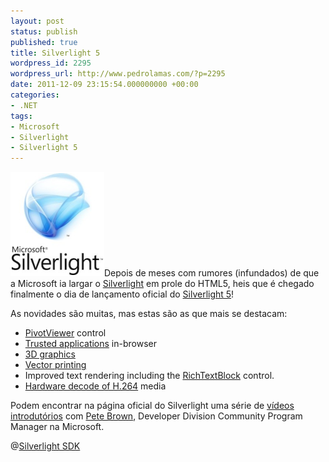 ```yaml
---
layout: post
status: publish
published: true
title: Silverlight 5
wordpress_id: 2295
wordpress_url: http://www.pedrolamas.com/?p=2295
date: 2011-12-09 23:15:54.000000000 +00:00
categories:
- .NET
tags:
- Microsoft
- Silverlight
- Silverlight 5
---
```

[![](/wp-content/uploads/2011/12/Silverlight.png "Silverlight")](http://www.silverlight.net/)Depois de meses com rumores (infundados) de que a Microsoft ia largar o [Silverlight](http://www.silverlight.net) em prole do HTML5, heis que é chegado finalmente o dia de lançamento oficial do [Silverlight 5](http://www.silverlight.net/learn/overview/what's-new-in-silverlight-5/)!

As novidades são muitas, mas estas são as que mais se destacam:

-   [PivotViewer](http://msdn.microsoft.com/en-us/library/system.windows.controls.pivot.pivotviewer(VS.95).aspx) control
-   [Trusted applications](http://msdn.microsoft.com/en-us/library/ee721083(VS.95).aspx) in-browser
-   [3D graphics](http://msdn.microsoft.com/en-us/library/gg197424(XNAGameStudio.35).aspx)
-   [Vector printing](http://msdn.microsoft.com/en-us/library/ee671023(VS.95).aspx)
-   Improved text rendering including the [RichTextBlock](http://msdn.microsoft.com/en-us/library/system.windows.controls.richtextblock(VS.95).aspx) control.
-   [Hardware decode of H.264](http://msdn.microsoft.com/en-us/library/cc189080(VS.95).aspx) media

Podem encontrar na página oficial do Silverlight uma série de [vídeos introdutórios](http://www.silverlight.net/learn/overview/what's-new-in-silverlight-5) com [Pete Brown](http://10rem.net/), Developer Division Community Program Manager na Microsoft.

@[Silverlight SDK](http://blogs.msdn.com/b/silverlight_sdk/archive/2011/12/09/silverlight-5-has-released-the-docs-are-up-and-a-chm-is-available.aspx)
